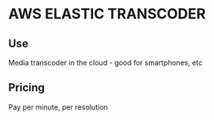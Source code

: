 # AWS ELASTIC TRANSCODER

## Use
Media transcoder in the cloud - good for smartphones, etc

## Pricing
Pay per minute, per resolution
